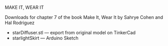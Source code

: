 MAKE IT, WEAR IT

Downloads for chapter 7 of the book Make It, Wear It by Sahrye Cohen and Hal Rodriguez

* starDiffuser.stl — export from original model on TinkerCad
* starlightSkirt — Arduino Sketch